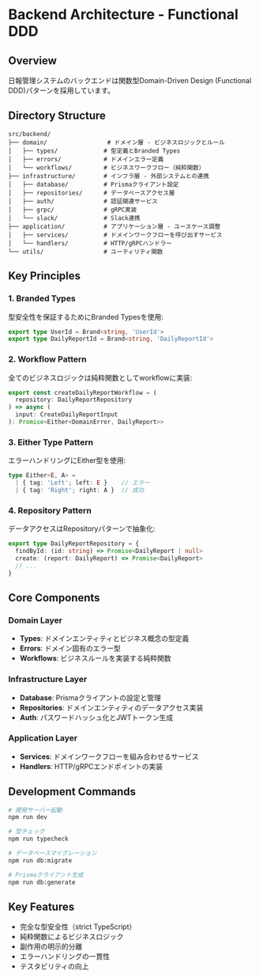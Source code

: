 # Backend Architecture - Functional DDD

## Overview
日報管理システムのバックエンドは関数型Domain-Driven Design (Functional DDD)パターンを採用しています。

## Directory Structure
```
src/backend/
├── domain/                 # ドメイン層 - ビジネスロジックとルール
│   ├── types/             # 型定義とBranded Types
│   ├── errors/            # ドメインエラー定義
│   └── workflows/         # ビジネスワークフロー（純粋関数）
├── infrastructure/        # インフラ層 - 外部システムとの連携
│   ├── database/          # Prismaクライアント設定
│   ├── repositories/      # データベースアクセス層
│   ├── auth/              # 認証関連サービス
│   ├── grpc/              # gRPC実装
│   └── slack/             # Slack連携
├── application/           # アプリケーション層 - ユースケース調整
│   ├── services/          # ドメインワークフローを呼び出すサービス
│   └── handlers/          # HTTP/gRPCハンドラー
└── utils/                 # ユーティリティ関数
```

## Key Principles

### 1. Branded Types
型安全性を保証するためにBranded Typesを使用:
```typescript
export type UserId = Brand<string, 'UserId'>
export type DailyReportId = Brand<string, 'DailyReportId'>
```

### 2. Workflow Pattern
全てのビジネスロジックは純粋関数としてworkflowに実装:
```typescript
export const createDailyReportWorkflow = (
  repository: DailyReportRepository
) => async (
  input: CreateDailyReportInput
): Promise<Either<DomainError, DailyReport>>
```

### 3. Either Type Pattern
エラーハンドリングにEither型を使用:
```typescript
type Either<E, A> = 
  | { tag: 'Left'; left: E }    // エラー
  | { tag: 'Right'; right: A }  // 成功
```

### 4. Repository Pattern
データアクセスはRepositoryパターンで抽象化:
```typescript
export type DailyReportRepository = {
  findById: (id: string) => Promise<DailyReport | null>
  create: (report: DailyReport) => Promise<DailyReport>
  // ...
}
```

## Core Components

### Domain Layer
- **Types**: ドメインエンティティとビジネス概念の型定義
- **Errors**: ドメイン固有のエラー型
- **Workflows**: ビジネスルールを実装する純粋関数

### Infrastructure Layer
- **Database**: Prismaクライアントの設定と管理
- **Repositories**: ドメインエンティティのデータアクセス実装
- **Auth**: パスワードハッシュ化とJWTトークン生成

### Application Layer
- **Services**: ドメインワークフローを組み合わせるサービス
- **Handlers**: HTTP/gRPCエンドポイントの実装

## Development Commands

```bash
# 開発サーバー起動
npm run dev

# 型チェック
npm run typecheck

# データベースマイグレーション
npm run db:migrate

# Prismaクライアント生成
npm run db:generate
```

## Key Features
- 完全な型安全性（strict TypeScript）
- 純粋関数によるビジネスロジック
- 副作用の明示的分離
- エラーハンドリングの一貫性
- テスタビリティの向上